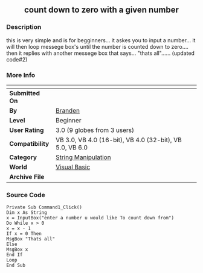 ﻿<div align="center">

## count down to zero with a given number


</div>

### Description

this is very simple and is for begginners... it askes you to input a number... it will then loop messege box's until the number is counted down to zero.... then it replies with another messege box that says... "thats all"...... (updated code#2)
 
### More Info
 


<span>             |<span>
---                |---
**Submitted On**   |
**By**             |[Branden](https://github.com/Planet-Source-Code/PSCIndex/blob/master/ByAuthor/branden.md)
**Level**          |Beginner
**User Rating**    |3.0 (9 globes from 3 users)
**Compatibility**  |VB 3\.0, VB 4\.0 \(16\-bit\), VB 4\.0 \(32\-bit\), VB 5\.0, VB 6\.0
**Category**       |[String Manipulation](https://github.com/Planet-Source-Code/PSCIndex/blob/master/ByCategory/string-manipulation__1-5.md)
**World**          |[Visual Basic](https://github.com/Planet-Source-Code/PSCIndex/blob/master/ByWorld/visual-basic.md)
**Archive File**   |[](https://github.com/Planet-Source-Code/branden-count-down-to-zero-with-a-given-number__1-8459/archive/master.zip)





### Source Code

```
Private Sub Command1_Click()
Dim x As String
x = InputBox("enter a number u would like To count down from")
Do While x > 0
x = x - 1
If x = 0 Then
MsgBox "Thats all"
Else
MsgBox x
End If
Loop
End Sub
```

